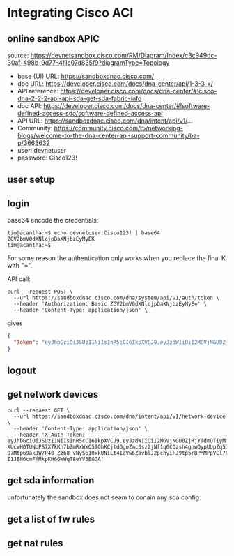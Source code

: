 # Integrating Cisco ACI

## online sandbox APIC

source: https://devnetsandbox.cisco.com/RM/Diagram/Index/c3c949dc-30af-498b-9d77-4f1c07d835f9?diagramType=Topology

- base (UI) URL: https://sandboxdnac.cisco.com/
- doc URL: https://developer.cisco.com/docs/dna-center/api/1-3-3-x/
- API reference: https://developer.cisco.com/docs/dna-center/#!cisco-dna-2-2-2-api-api-sda-get-sda-fabric-info
- doc API: https://developer.cisco.com/docs/dna-center/#!software-defined-access-sda/software-defined-access-api
- API URL: https://sandboxdnac.cisco.com/dna/intent/api/v1/...
- Community: https://community.cisco.com/t5/networking-blogs/welcome-to-the-dna-center-api-support-community/ba-p/3663632
- user: devnetuser
- password: Cisco123!

## user setup

## login

base64 encode the credentials:

    tim@acantha:~$ echo devnetuser:Cisco123! | base64 
    ZGV2bmV0dXNlcjpDaXNjbzEyMyEK
    tim@acantha:~$

For some reason the authentication only works when you replace the final K with "=".

API call:

```console
curl --request POST \
  --url https://sandboxdnac.cisco.com/dna/system/api/v1/auth/token \
  --header 'Authorization: Basic ZGV2bmV0dXNlcjpDaXNjbzEyMyE=' \
  --header 'Content-Type: application/json' \
```
gives

```json
{
  "Token": "eyJhbGciOiJSUzI1NiIsInR5cCI6IkpXVCJ9.eyJzdWIiOiI2MGVjNGU0ZjRjYTdmOTIyMmM4MmRhNjYiLCJhdXRoU291cmNlIjoiaW50ZXJuYWwiLCJ0ZW5hbnROYW1lIjoiVE5UMCIsInJvbGVzIjpbIjVlOGU4OTZlNGQ0YWRkMDBjYTJiNjQ4ZSJdLCJ0ZW5hbnRJZCI6IjVlOGU4OTZlNGQ0YWRkMDBjYTJiNjQ4NyIsImV4cCI6MTYzMjU2NDU0NSwiaWF0IjoxNjMyNTYwOTQ1LCJqdGkiOiJmMDQyNGIwZi05NTE1LTQxYTctYjVjZC03ODUyNThlZjYzMzYiLCJ1c2VybmFtZSI6ImRldm5ldHVzZXIifQ.ptbCQ4JN6TRyD1ufmI0evKcrNlwthO071YIIISGBOXbxT2VvRTq5x7EPF16gk98N1hYKN80Sx3Q5-XUcwH0TUNoPS7X7kKh7bZmRxWxO59GhKCjtdGgoZmc3sz2jNf1q6CQzsh4gnwQypUUpZq57U6Dwa1RqpY-O7Mtp69akJW7P40_Zz68_vNyS610xkUNiLt4IeVw6ZavblJ2pchyiFJ9tp5rBPMMPpVCl7X63UDSjgWn1echV0Vs3rpq140ZjrWHEsb8DE2LLXG0aWcLcHaXYRkgmueJmbipkAj2KdYE2CsBRPP3naf_-I1JBN6cmFfMkpKH6GWWqT8eYV3BGGA"
}
```

## logout

## get network devices

```console
curl --request GET \
  --url https://sandboxdnac.cisco.com/dna/intent/api/v1/network-device \
  --header 'Content-Type: application/json' \
  --header 'X-Auth-Token: eyJhbGciOiJSUzI1NiIsInR5cCI6IkpXVCJ9.eyJzdWIiOiI2MGVjNGU0ZjRjYTdmOTIyMmM4MmRhNjYiLCJhdXRoU291cmNlIjoiaW50ZXJuYWwiLCJ0ZW5hbnROYW1lIjoiVE5UMCIsInJvbGVzIjpbIjVlOGU4OTZlNGQ0YWRkMDBjYTJiNjQ4ZSJdLCJ0ZW5hbnRJZCI6IjVlOGU4OTZlNGQ0YWRkMDBjYTJiNjQ4NyIsImV4cCI6MTYzMjU2NDU0NSwiaWF0IjoxNjMyNTYwOTQ1LCJqdGkiOiJmMDQyNGIwZi05NTE1LTQxYTctYjVjZC03ODUyNThlZjYzMzYiLCJ1c2VybmFtZSI6ImRldm5ldHVzZXIifQ.ptbCQ4JN6TRyD1ufmI0evKcrNlwthO071YIIISGBOXbxT2VvRTq5x7EPF16gk98N1hYKN80Sx3Q5-XUcwH0TUNoPS7X7kKh7bZmRxWxO59GhKCjtdGgoZmc3sz2jNf1q6CQzsh4gnwQypUUpZq57U6Dwa1RqpY-O7Mtp69akJW7P40_Zz68_vNyS610xkUNiLt4IeVw6ZavblJ2pchyiFJ9tp5rBPMMPpVCl7X63UDSjgWn1echV0Vs3rpq140ZjrWHEsb8DE2LLXG0aWcLcHaXYRkgmueJmbipkAj2KdYE2CsBRPP3naf_-I1JBN6cmFfMkpKH6GWWqT8eYV3BGGA'
```

## get sda information

unfortunately the sandbox does not seam to conain any sda config:



## get a list of fw rules

## get nat rules


